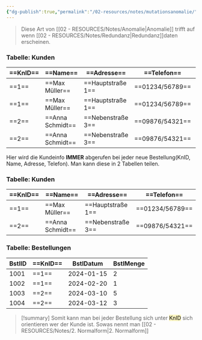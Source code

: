 ```yaml
---
{"dg-publish":true,"permalink":"/02-resources/notes/mutationsanomalie/","tags":["datenbank"],"noteIcon":"","updated":"2025-08-26T16:35:05.994+02:00"}
---
```


> Diese Art von [[02 - RESOURCES/Notes/Anomalie\|Anomalie]] trifft auf wenn [[02 - RESOURCES/Notes/Redundanz\|Redundanz]]daten erscheinen.

### Tabelle: Kunden

| ==KnID== | ==Name==         | ==Adresse==       | ==Telefon==     | BstlID | BstlDatum  | BstlMenge |
| ---- | ------------ | ------------- | ----------- | ------ | ---------- | --------- |
| ==1==    | ==Max Müller==   | ==Hauptstraße 1== | ==01234/56789== | 1001   | 2024-01-15 | 2         |
| ==1==    | ==Max Müller==   | ==Hauptstraße 1== | ==01234/56789== | 1002   | 2024-02-20 | 1         |
| ==2==    | ==Anna Schmidt== | ==Nebenstraße 3== | ==09876/54321== | 1003   | 2024-03-10 | 5         |
| ==2==    | ==Anna Schmidt== | ==Nebenstraße 3== | ==09876/54321== | 1004   | 2024-03-12 | 3         |

Hier wird die Kundeinfo **IMMER** abgerufen bei jeder neue Bestellung(KnID, Name, Adresse, Telefon).
Man kann diese in 2 Tabellen teilen.
### Tabelle: Kunden

| ==KnID== | ==Name==         | ==Adresse==       | ==Telefon==     |
| ---- | ------------ | ------------- | ----------- |
| ==1==    | ==Max Müller==   | ==Hauptstraße 1== | ==01234/56789== |
| ==2==    | ==Anna Schmidt== | ==Nebenstraße 3== | ==09876/54321== |
### Tabelle: Bestellungen

| BstlID | ==KnID== | BstlDatum  | BstlMenge |
| ------ | ---- | ---------- | --------- |
| 1001   | ==1==    | 2024-01-15 | 2         |
| 1002   | ==1==    | 2024-02-20 | 1         |
| 1003   | ==2==    | 2024-03-10 | 5         |
| 1004   | ==2==    | 2024-03-12 | 3         |

>[!summary] 
>Somit kann man bei jeder Bestellung sich unter <mark style="background: #FFF3A3A6;">KnID</mark> sich orientieren wer der Kunde ist.
>Sowas nennt man [[02 - RESOURCES/Notes/2. Normalform\|2. Normalform]] 